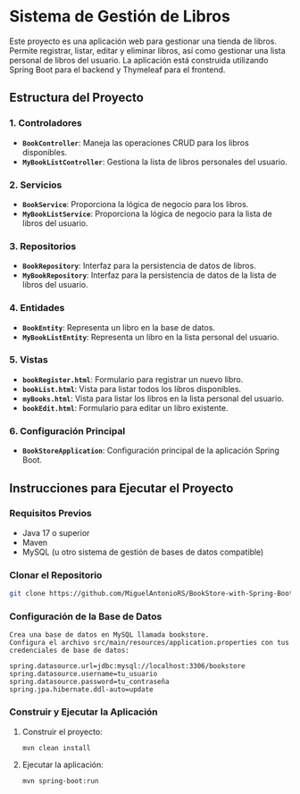 # Sistema de Gestión de Libros
 
Este proyecto es una aplicación web para gestionar una tienda de libros. Permite registrar, listar, editar y eliminar libros, así como gestionar una lista personal de libros del usuario. La aplicación está construida utilizando Spring Boot para el backend y Thymeleaf para el frontend.  
 
## Estructura del Proyecto 

### 1. **Controladores**  
- **`BookController`**: Maneja las operaciones CRUD para los libros disponibles.
- **`MyBookListController`**: Gestiona la lista de libros personales del usuario.

### 2. **Servicios** 
- **`BookService`**: Proporciona la lógica de negocio para los libros.
- **`MyBookListService`**: Proporciona la lógica de negocio para la lista de libros del usuario.

### 3. **Repositorios**
- **`BookRepository`**: Interfaz para la persistencia de datos de libros. 
- **`MyBookRepository`**: Interfaz para la persistencia de datos de la lista de libros del usuario.

### 4. **Entidades**
- **`BookEntity`**: Representa un libro en la base de datos.
- **`MyBookListEntity`**: Representa un libro en la lista personal del usuario.

### 5. **Vistas**
- **`bookRegister.html`**: Formulario para registrar un nuevo libro.
- **`bookList.html`**: Vista para listar todos los libros disponibles.
- **`myBooks.html`**: Vista para listar los libros en la lista personal del usuario.
- **`bookEdit.html`**: Formulario para editar un libro existente.

### 6. **Configuración Principal**
- **`BookStoreApplication`**: Configuración principal de la aplicación Spring Boot.

## Instrucciones para Ejecutar el Proyecto

### Requisitos Previos
- Java 17 o superior
- Maven
- MySQL (u otro sistema de gestión de bases de datos compatible)

### Clonar el Repositorio

```bash
git clone https://github.com/MiguelAntonioRS/BookStore-with-Spring-Boot.git
```
### Configuración de la Base de Datos

    Crea una base de datos en MySQL llamada bookstore.
    Configura el archivo src/main/resources/application.properties con tus credenciales de base de datos:

    spring.datasource.url=jdbc:mysql://localhost:3306/bookstore
    spring.datasource.username=tu_usuario
    spring.datasource.password=tu_contraseña
    spring.jpa.hibernate.ddl-auto=update

### Construir y Ejecutar la Aplicación

   1. Construir el proyecto:
      ```bash
      mvn clean install
      ```
   2. Ejecutar la aplicación:
      ```bash
      mvn spring-boot:run
      ```   
